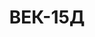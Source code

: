 ---
lang: ru
layout: featured
title: ВЕК-15Д
max_weight: 15
icon: /assets/img/products/15Д.png
description: "Диапазон: 100кг... 15т</br>Высота цифры индикатора: 58мм</br>Цена деления: до 10т: 5кг, от 10т: 10кг</br>Масса весов: 37кг</br>Длина весов: 700мм</br>Цена*: 30135грн"
---